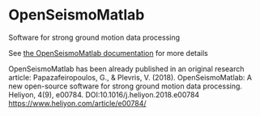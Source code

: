 # OpenSeismoMatlab
Software for strong ground motion data processing

See [the OpenSeismoMatlab documentation](https://georgepapazafeiropoulos.github.io/html/Contents_.html) for more details

OpenSeismoMatlab has been already published in an original research article:
Papazafeiropoulos, G., & Plevris, V. (2018). OpenSeismoMatlab: A new open-source software for strong ground motion data processing. Heliyon, 4(9), e00784.
DOI:10.1016/j.heliyon.2018.e00784
https://www.heliyon.com/article/e00784/
